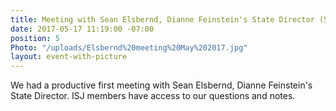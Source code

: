 ```yaml
---
title: Meeting with Sean Elsbernd, Dianne Feinstein's State Director (5/17/17)
date: 2017-05-17 11:19:00 -07:00
position: 5
Photo: "/uploads/Elsbernd%20meeting%20May%202017.jpg"
layout: event-with-picture
---
```


We had a productive first meeting with Sean Elsbernd, Dianne Feinstein's State Director.  ISJ members have access to our questions and notes.